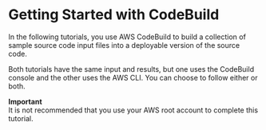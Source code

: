 # Getting Started with CodeBuild<a name="getting-started-overview"></a>

In the following tutorials, you use AWS CodeBuild to build a collection of sample source code input files into a deployable version of the source code\.

Both tutorials have the same input and results, but one uses the CodeBuild console and the other uses the AWS CLI\. You can choose to follow either or both\.

**Important**  
It is not recommended that you use your AWS root account to complete this tutorial\.